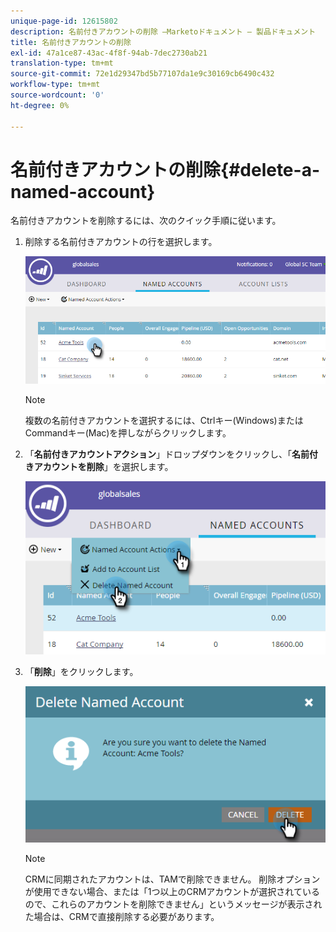 ```yaml
---
unique-page-id: 12615802
description: 名前付きアカウントの削除 —Marketoドキュメント — 製品ドキュメント
title: 名前付きアカウントの削除
exl-id: 47a1ce87-43ac-4f8f-94ab-7dec2730ab21
translation-type: tm+mt
source-git-commit: 72e1d29347bd5b77107da1e9c30169cb6490c432
workflow-type: tm+mt
source-wordcount: '0'
ht-degree: 0%

---
```


# 名前付きアカウントの削除{#delete-a-named-account}

名前付きアカウントを削除するには、次のクイック手順に従います。

1. 削除する名前付きアカウントの行を選択します。

   ![](assets/seven-1.png)

   >[!NOTE]
   >
   >複数の名前付きアカウントを選択するには、Ctrlキー(Windows)またはCommandキー(Mac)を押しながらクリックします。

1. 「**名前付きアカウントアクション**」ドロップダウンをクリックし、「**名前付きアカウントを削除**」を選択します。

   ![](assets/eight-1.png)

1. 「**削除**」をクリックします。

   ![](assets/nine-1.png)

   >[!NOTE]
   >
   >CRMに同期されたアカウントは、TAMで削除できません。 削除オプションが使用できない場合、または「1つ以上のCRMアカウントが選択されているので、これらのアカウントを削除できません」というメッセージが表示された場合は、CRMで直接削除する必要があります。
